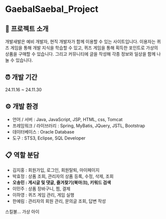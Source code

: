# GaebalSaebal_Project

## 💁 프로젝트 소개

개발새발은 예비 개발자, 현직 개발자가 함께 이용할 수 있는 사이트입니다. 이용자는 퀴즈 게임을 통해 개발 지식을 학습할 수 있고, 퀴즈 게임을 통해 획득한 포인트로 가상의 상품을 구매할 수 있습니다. 그리고 커뮤니티에 글을 작성해 각종 정보와 일상을 함께 나눌 수 있습니다.


## ⏰ 개발 기간

24.11.16 ~ 24.11.30


## ⚙️ 개발 환경
- 언어 / 서버 : Java, JavaScript, JSP, HTML, css, Tomcat
- 프레임워크 / 라이브러리 : Spring, MyBatis, JQuery, JSTL, Bootstrap
- 데이터베이스 : Oracle Database
- 도구 : STS3, Eclipse, SQL Developer


## 📋 역할 분담

- 김지홍 : 회원가입, 로그인, 회원탈퇴, 마이페이지
- 박효정 : 상품 조회, 관리자의 상품 등록, 수정, 삭제, 조회
- **오송민 : 게시글 및 댓글, 즐겨찾기(북마크), 키워드 검색**
- 이민주 : 상품 장바구니, 찜, 결제
- 이하영 : 퀴즈 게임 관리, 게임 실행
- 한예림 : 관리자의 회원 관리, 문의글 조회, 답변 작성






스킬불... 가상 아이
